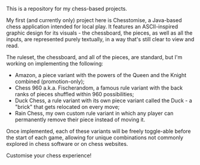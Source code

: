 This is a repository for my chess-based projects.

My first (and currently only) project here is Chesstomise, a Java-based chess application intended for local play.
It features an ASCII-inspired graphic design for its visuals - the chessboard, the pieces, as well as all the inputs,
are represented purely textually, in a way that's still clear to view and read. 

The ruleset, the chessboard, and all of the pieces, are standard, but I'm working on implementing the following:
- Amazon, a piece variant with the powers of the Queen and the Knight combined (promotion-only);
- Chess 960 a.k.a. Fischerandom, a famous rule variant with the back ranks of pieces shuffled within 960 possibilities;
- Duck Chess, a rule variant with its own piece variant called the Duck - a "brick" that gets relocated on every move;
- Rain Chess, my own custom rule variant in which any player can permanently remove their piece instead of moving it.

Once implemented, each of these variants will be freely toggle-able before the start of each game, allowing for unique
combinations not commonly explored in chess software or on chess websites.

Customise your chess experience!